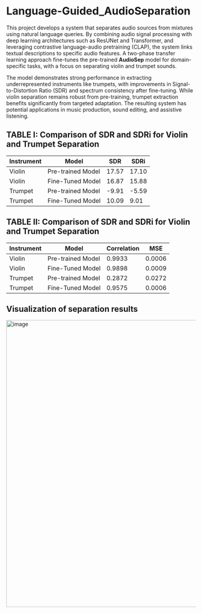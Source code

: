 # Language-Guided_AudioSeparation
This project develops a system that separates audio sources from mixtures using natural language queries. By combining audio signal processing with deep learning architectures such as ResUNet and Transformer, and leveraging contrastive language-audio pretraining (CLAP), the system links textual descriptions to specific audio features. A two-phase transfer learning approach fine-tunes the pre-trained **AudioSep** model for domain-specific tasks, with a focus on separating violin and trumpet sounds.

The model demonstrates strong performance in extracting underrepresented instruments like trumpets, with improvements in Signal-to-Distortion Ratio (SDR) and spectrum consistency after fine-tuning. While violin separation remains robust from pre-training, trumpet extraction benefits significantly from targeted adaptation. The resulting system has potential applications in music production, sound editing, and assistive listening.

## TABLE I: Comparison of SDR and SDRi for Violin and Trumpet Separation
| Instrument | Model              | SDR   | SDRi  |
|------------|--------------------|-------|-------|
| Violin     | Pre-trained Model  | 17.57 | 17.10 |
| Violin     | Fine-Tuned Model   | 16.87 | 15.88 |
| Trumpet    | Pre-trained Model  | -9.91 | -5.59 |
| Trumpet    | Fine-Tuned Model   | 10.09 | 9.01  |

## TABLE II: Comparison of SDR and SDRi for Violin and Trumpet Separation
| Instrument | Model              | Correlation | MSE    |
|------------|--------------------|-------------|--------|
| Violin     | Pre-trained Model  | 0.9933      | 0.0006 |
| Violin     | Fine-Tuned Model   | 0.9898      | 0.0009 |
| Trumpet    | Pre-trained Model  | 0.2872      | 0.0272 |
| Trumpet    | Fine-Tuned Model   | 0.9575      | 0.0006 |

## Visualization of separation results
<img width="1693" height="764" alt="image" src="https://github.com/user-attachments/assets/28d708dc-35e1-4e56-aedb-4d4614853408" />

